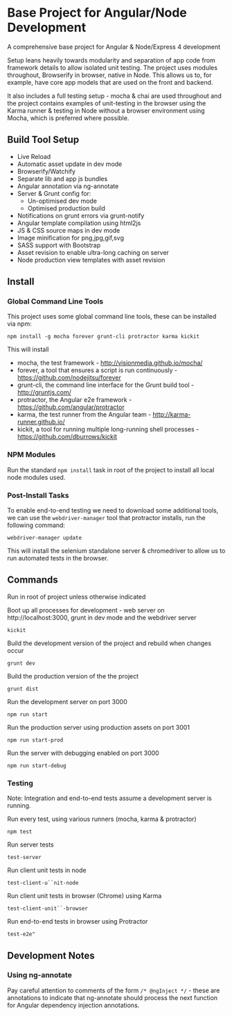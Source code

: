 # Base Project for Angular/Node Development

A comprehensive base project for Angular & Node/Express 4 development

Setup leans heavily towards modularity and separation of app code from framework details to allow isolated unit testing. The project uses modules throughout, Browserify in browser, native in Node. This allows us to, for example, have core app models that are used on the front and backend.

It also includes a full testing setup - mocha & chai are used throughout and the project contains examples of unit-testing in the browser using the Karma runner & testing in Node without a browser environment using Mocha, which is preferred where possible.


## Build Tool Setup

* Live Reload
* Automatic asset update in dev mode
* Browserify/Watchify
* Separate lib and app js bundles
* Angular annotation via ng-annotate 
* Server & Grunt config for:
    * Un-optimised dev mode
    * Optimised production build
* Notifications on grunt errors via grunt-notify
* Angular template compilation using html2js
* JS & CSS source maps in dev mode
* Image minification for png,jpg,gif,svg
* SASS support with Bootstrap
* Asset revision to enable ultra-long caching on server
* Node production view templates with asset revision


## Install

### Global Command Line Tools

This project uses some global command line tools, these can be installed via npm:

```
npm install -g mocha forever grunt-cli protractor karma kickit
```

This will install

* mocha, the test framework - http://visionmedia.github.io/mocha/
* forever, a tool that ensures a script is run continuously - https://github.com/nodejitsu/forever
* grunt-cli, the command line interface for the Grunt build tool - http://gruntjs.com/
* protractor, the Angular e2e framework - https://github.com/angular/protractor
* karma, the test runner from the Angular team - http://karma-runner.github.io/
* kickit, a tool for running multiple long-running shell processes - https://github.com/dburrows/kickit 

### NPM Modules

Run the standard `npm install` task in root of the project to install all local node modules used.

### Post-Install Tasks

To enable end-to-end testing we need to download some additional tools, we can use the `webdriver-manager` tool that protractor installs, run the following command:

```
webdriver-manager update
```

This will install the selenium standalone server & chromedriver to allow us to run automated tests in the browser.

## Commands

Run in root of project unless otherwise indicated
 
Boot up all processes for development - web server on http://localhost:3000, grunt in dev mode and the webdriver server  

```
kickit
```

Build the development version of the project and rebuild when changes occur  

```
grunt dev
```

Build the production version of the the project  
```
grunt dist
```

Run the development server on port 3000
```
npm run start
```

Run the production server using production assets on port 3001
```
npm run start-prod
```

Run the server with debugging enabled on port 3000
```
npm run start-debug
```

### Testing

Note: Integration and end-to-end tests assume a development server is running.

Run every test, using various runners (mocha, karma & protractor)
```
npm test
```

Run server tests
```
test-server
```

Run client unit tests in node
```
test-client-u``nit-node
```

Run client unit tests in browser (Chrome) using Karma 
```
test-client-unit``-browser
```

Run end-to-end tests in browser using Protractor
```
test-e2e"
```


## Development Notes

### Using ng-annotate

Pay careful attention to comments of the form `/* @ngInject */` - these are annotations to indicate that ng-annotate should process the next function for Angular dependency injection annotations.
